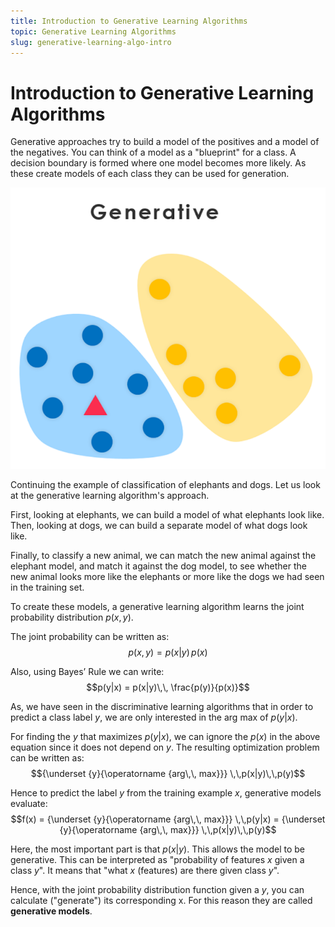 ```yaml
---
title: Introduction to Generative Learning Algorithms
topic: Generative Learning Algorithms
slug: generative-learning-algo-intro
---
```


# Introduction to Generative Learning Algorithms

Generative approaches try to build a model of the positives and a model of the negatives. You can think of a model as a "blueprint" for a class. A decision boundary is formed where one model becomes more likely. As these create models of each class they can be used for generation.

![Generative-Algorithm](./images/generative-algo.png)

Continuing the example of classification of elephants and dogs. Let us look at the generative learning algorithm's approach. 

First, looking at elephants, we can build a model of what elephants look like. Then, looking at dogs, we can build a separate model of what dogs look like.

Finally, to classify a new animal, we can match the new animal against the elephant model, and match it against the dog model, to see whether the new animal looks more like the elephants or more like the dogs we had seen in the training set.

To create these models, a generative learning algorithm learns the joint probability distribution $p(x,y)$.

The joint probability can be written as:
$$p(x,y) = p(x|y)\,p(x)$$

Also, using Bayes’ Rule we can write:
$$p(y|x) = p(x|y)\,\, \frac{p(y)}{p(x)}$$

As, we have seen in the discriminative learning algorithms that in order to predict a class label $y$, we are only interested in the arg max of $p(y|x)$.

For finding the $y$ that maximizes $p(y|x)$, we can ignore the $p(x)$ in the above equation since it does not depend on $y$. The resulting optimization problem can be written as: 
$${\underset {y}{\operatorname {arg\,\, max}}} \,\,p(x|y)\,\,p(y)$$

Hence to predict the label $y$ from the training example $x$, generative models evaluate:
$$f(x) = {\underset {y}{\operatorname  {arg\,\, max}}} \,\,p(y|x) = {\underset {y}{\operatorname {arg\,\, max}}} \,\,p(x|y)\,\,p(y)$$

Here, the most important part is that $p(x|y)$. This allows the model to be generative. This can be interpreted as "probability of features $x$ given a class $y$". It means that "what $x$ (features) are there given class $y$".

Hence, with the joint probability distribution function given a $y$, you can calculate ("generate") its corresponding x. For this reason they are called **generative models**.





